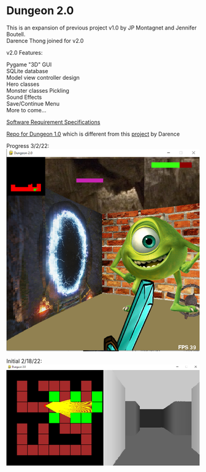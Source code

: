 # Dungeon 2.0


This is an expansion of previous project v1.0 by JP Montagnet and Jennifer Boutell.  
Darence Thong joined for v2.0  

v2.0 Features:  
  
Pygame "3D" GUI  
SQLite database  
Model view controller design   
Hero classes  
Monster classes
Pickling  
Sound Effects  
Save/Continue Menu  
More to come...  

[Software Requirement Specifications](https://github.com/darenceT/dungeon_2.0/blob/main/docs/Software_Requirements_Specifications.docx)

[Repo for Dungeon 1.0](https://github.com/jenniferboutell/DungeonAdventure) which is different from this [project](https://github.com/darenceT/dungeon) by Darence

Progress 3/2/22:  
![Current progress screenshot:](https://github.com/darenceT/dungeon_2.0/blob/main/docs/4th%20Iteration/GUI_general.png)  

Initial 2/18/22:  
![Initial 2/18/22:](https://github.com/darenceT/dungeon_2.0/blob/main/docs/1st%20Iteration/GUI_maze.png)